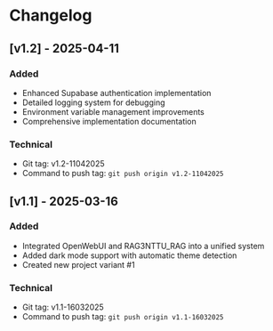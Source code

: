 # Changelog

## [v1.2] - 2025-04-11

### Added
- Enhanced Supabase authentication implementation
- Detailed logging system for debugging
- Environment variable management improvements
- Comprehensive implementation documentation

### Technical
- Git tag: v1.2-11042025
- Command to push tag: `git push origin v1.2-11042025`

## [v1.1] - 2025-03-16

### Added
- Integrated OpenWebUI and RAG3NTTU_RAG into a unified system
- Added dark mode support with automatic theme detection
- Created new project variant #1

### Technical
- Git tag: v1.1-16032025
- Command to push tag: `git push origin v1.1-16032025`